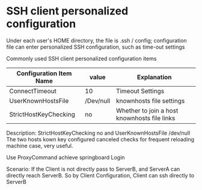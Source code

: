 # SSH client personalized configuration

Under each user's HOME directory, the file is .ssh / config; configuration file can enter personalized SSH configuration, such as time-out settings

Commonly used SSH client personalized configuration items

|Configuration Item Name	|value	|Explanation
|--|--|--|
|ConnectTimeout	|10	|Timeout Settings
|UserKnownHostsFile	|/Dev/null	|knownhosts file settings
|StrictHostKeyChecking	|no	|Whether to join a host knownhosts file links

Description: StrictHostKeyChecking no and UserKnownHostsFile /dev/null The two hosts kown key configured canceled checks for frequent reloading machine case, very useful.

Use ProxyCommand achieve springboard Login

Scenario: If the Client is not directly pass to ServerB, and ServerA can directly reach ServerB. So by Client Configuration, Client can ssh directly to ServerB